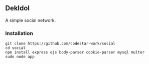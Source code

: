## DekIdol
A simple social network.

### Installation
```
git clone https://github.com/codestar-work/social
cd social
npm install express ejs body-parser cookie-parser mysql multer
sudo node app
```
